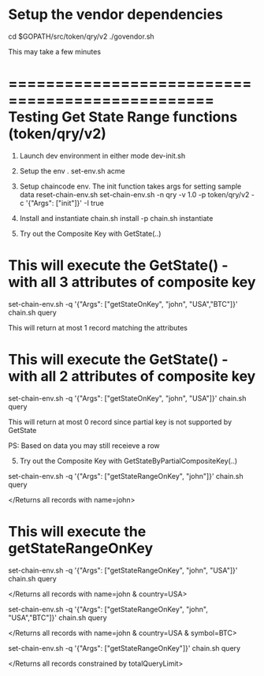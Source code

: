 
# Setup the vendor dependencies
cd $GOPATH/src/token/qry/v2
./govendor.sh

This may take a few minutes

================================================
Testing Get State Range functions (token/qry/v2)
================================================
1. Launch dev environment in either mode
dev-init.sh

2. Setup the  env
. set-env.sh acme

3. Setup chaincode env. The init function takes args for setting sample data
reset-chain-env.sh
set-chain-env.sh   -n qry  -v 1.0 -p token/qry/v2 -c '{"Args": ["init"]}' -I true

4. Install and instantiate
chain.sh install  -p
chain.sh instantiate

5. Try out the Composite Key with GetState(..)
# This will execute the GetState() - with all 3 attributes of composite key
set-chain-env.sh -q '{"Args": ["getStateOnKey", "john", "USA","BTC"]}' 
chain.sh query

This will return at most 1 record matching the attributes

# This will execute the GetState() - with all 2 attributes of composite key
set-chain-env.sh -q '{"Args": ["getStateOnKey", "john", "USA"]}' 
chain.sh query

This will return at most 0 record since partial key is not supported by GetState

PS: Based on data you may still receieve a row

5. Try out the Composite Key with GetStateByPartialCompositeKey(..)

set-chain-env.sh -q '{"Args": ["getStateRangeOnKey", "john"]}' 
chain.sh query
 
</Returns all records with name=john>

# This will execute the getStateRangeOnKey
set-chain-env.sh -q '{"Args": ["getStateRangeOnKey", "john", "USA"]}' 
chain.sh query

</Returns all records with name=john & country=USA>

set-chain-env.sh -q '{"Args": ["getStateRangeOnKey", "john", "USA","BTC"]}' 
chain.sh query

</Returns all records with name=john & country=USA & symbol=BTC>

set-chain-env.sh -q '{"Args": ["getStateRangeOnKey"]}' 
chain.sh query

</Returns all records constrained by totalQueryLimit>